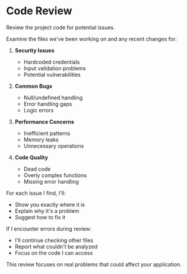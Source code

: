 # Code Review

Review the project code for potential issues.

Examine the files we've been working on and any recent changes for:

1. **Security Issues**
   - Hardcoded credentials
   - Input validation problems
   - Potential vulnerabilities

2. **Common Bugs**
   - Null/undefined handling
   - Error handling gaps
   - Logic errors

3. **Performance Concerns**
   - Inefficient patterns
   - Memory leaks
   - Unnecessary operations

4. **Code Quality**
   - Dead code
   - Overly complex functions
   - Missing error handling

For each issue I find, I'll:
- Show you exactly where it is
- Explain why it's a problem
- Suggest how to fix it

If I encounter errors during review:
- I'll continue checking other files
- Report what couldn't be analyzed
- Focus on the code I can access

This review focuses on real problems that could affect your application.
